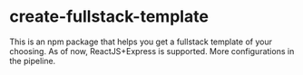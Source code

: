 # create-fullstack-template

This is an npm package that helps you get a fullstack template of your choosing.
As of now, ReactJS+Express is supported. More configurations in the pipeline.
